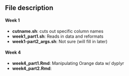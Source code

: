 ## __File description__
#### Week 1
* __cutname.sh__: cuts out specific column names 
* **week1_part1.sh**: Reads  in data and reformats 
* **week1-part2_args.sh**: Not sure (will fill in later) 

#### Week 4
* **week4_part1.Rmd**: Manipulating Orange data w/ dyplyr
* **week4_part2.Rmd**:

